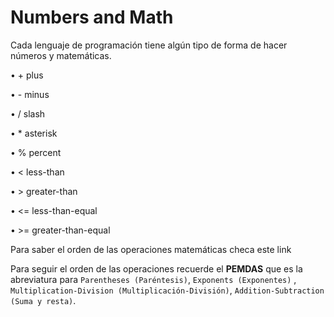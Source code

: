 # Numbers and Math

Cada lenguaje de programación tiene algún tipo de forma de hacer números y matemáticas.

• + plus

• - minus

• / slash

• * asterisk

• % percent

• < less-than

• > greater-than

• <= less-than-equal

• >= greater-than-equal

Para saber el orden de las operaciones matemáticas checa este link

Para seguir el orden de las operaciones recuerde el **PEMDAS** que es la abreviatura para `Parentheses (Paréntesis)`, `Exponents (Exponentes)` , `Multiplication-Division (Multiplicación-División)`, `Addition-Subtraction (Suma y resta)`.
